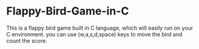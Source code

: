 # Flappy-Bird-Game-in-C
This is a flappy bird game built in C language, which will easily run on your C environment. you can use (w,a,s,d,space) keys to move the bird and count the score.  
